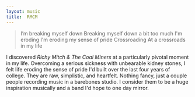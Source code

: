 ```yaml
---
layout: music
title:  RMCM
---
```


> I’m breaking myself down
> Breaking myself down a bit too much
> I'm eroding
> I'm eroding my sense of pride
> Crossroading
> At a crossroads in my life

I discovered *Richy Mitch & The Coal Miners* at a particularly pivotal moment in my life. Overcoming a serious sickness with unbearable kidney stones, I felt life eroding the sense of pride I'd built over the last four years of college. They are raw, simplistic, and heartfelt. Nothing fancy, just a couple people recording music in a barebones studio. I consider them to be a huge inspiration musically and a band I'd hope to one day mirror.